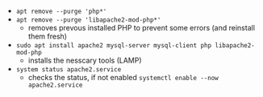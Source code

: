 - `apt remove --purge 'php*'`
- `apt remove --purge 'libapache2-mod-php*'`
  - removes prevous installed PHP to prevent some errors (and reinstall them fresh)
- `sudo apt install apache2 mysql-server mysql-client php libapache2-mod-php`
  - installs the nesscary tools (LAMP)
- `system status apache2.service`
  - checks the status, if not enabled `systemctl enable --now apache2.service`
